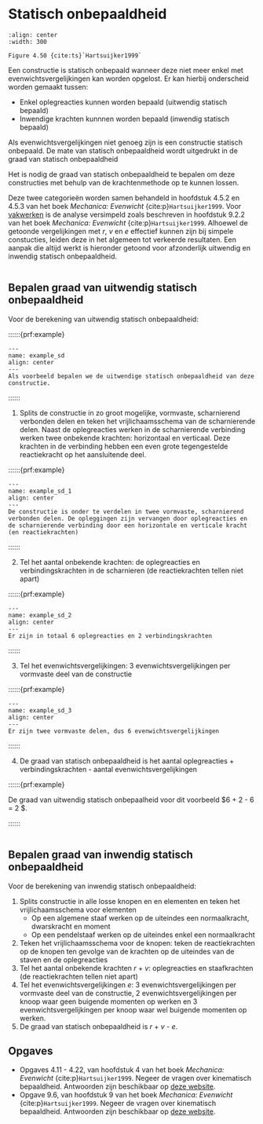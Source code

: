 ```{index} Statisch onbepaaldheid
```
```{index} Graad van statisch onbepaaldheid
```
# Statisch onbepaaldheid

```{figure} ./determinancy_data/image.png
:align: center
:width: 300

Figure 4.50 {cite:ts}`Hartsuijker1999`
```

Een constructie is statisch onbepaald wanneer deze niet meer enkel met evenwichtsvergelijkingen kan worden opgelost. Er kan hierbij onderscheid worden gemaakt tussen:
- Enkel oplegreacties kunnen worden bepaald (uitwendig statisch bepaald)
- Inwendige krachten kunnnen worden bepaald (inwendig statisch bepaald)

Als evenwichtsvergelijkingen niet genoeg zijn is een constructie statisch onbepaald. De mate van statisch onbepaaldheid wordt uitgedrukt in de graad van statisch onbepaaldheid

Het is nodig de graad van statisch onbepaaldheid te bepalen om deze constructies met behulp van de krachtenmethode op te kunnen lossen.

Deze twee categorieën worden samen behandeld in hoofdstuk 4.5.2 en 4.5.3 van het boek *Mechanica: Evenwicht* {cite:p}`Hartsuijker1999`. Voor [vakwerken](truss_structures) is de analyse versimpeld zoals beschreven in hoofdstuk 9.2.2 van het boek *Mechanica: Evenwicht* {cite:p}`Hartsuijker1999`. Alhoewel de getoonde vergelijkingen met $r$, $v$ en $e$ effectief kunnen zijn bij simpele constucties, leiden deze in het algemeen tot verkeerde resultaten. Een aanpak die altijd werkt is hieronder getoond voor afzonderlijk uitwendig en inwendig statisch onbepaaldheid.

```{index} Graag van uitwendig statisch onbepaaldheid
```
## Bepalen graad van uitwendig statisch onbepaaldheid
Voor de berekening van uitwendig statisch onbepaaldheid:

::::::{prf:example}

```{figure} ./determinancy_data/Example.svg
---
name: example_sd
align: center
---
Als voorbeeld bepalen we de uitwendige statisch onbepaaldheid van deze constructie.
```

::::::

1. Splits de constructie in zo groot mogelijke, vormvaste, scharnierend verbonden delen en teken het vrijlichaamsschema van de scharnierende delen. Naast de oplegreacties werken in de scharnierende verbinding werken twee onbekende krachten: horizontaal en verticaal. Deze krachten in de verbinding hebben een even grote tegengestelde reactiekracht op het aansluitende deel.

::::::{prf:example}

```{figure} ./determinancy_data/Example_1.svg
---
name: example_sd_1
align: center
---
De constructie is onder te verdelen in twee vormvaste, scharnierend verbonden delen. De opleggingen zijn vervangen door oplegreacties en de scharnierende verbinding door een horizontale en verticale kracht (en reactiekrachten)
```

::::::

2. Tel het aantal onbekende krachten: de oplegreacties en verbindingskrachten in de scharnieren (de reactiekrachten tellen niet apart)

::::::{prf:example}

```{figure} ./determinancy_data/Example_2.svg
---
name: example_sd_2
align: center
---
Er zijn in totaal 6 oplegreacties en 2 verbindingskrachten
```

::::::


3. Tel het evenwichtsvergelijkingen: 3 evenwichtsvergelijkingen per vormvaste deel van de constructie

::::::{prf:example}

```{figure} ./determinancy_data/Example_3.svg
---
name: example_sd_3
align: center
---
Er zijn twee vormvaste delen, dus 6 evenwichtsvergelijkingen
```

::::::

4. De graad van statisch onbepaaldheid is het aantal oplegreacties + verbindingskrachten - aantal evenwichtsvergelijkingen

::::::{prf:example}

De graad van uitwendig statisch onbepaalheid voor dit voorbeeld $6 + 2 - 6 = 2 $.

::::::

```{index} Graag van inwendig statisch onbepaaldheid
```
## Bepalen graad van inwendig statisch onbepaaldheid
Voor de berekening van inwendig statisch onbepaaldheid:
1. Splits constructie in alle losse knopen en en elementen en teken het vrijlichaamsschema voor elementen
   - Op een algemene staaf werken op de uiteindes een normaalkracht, dwarskracht en moment
   - Op een pendelstaaf werken op de uiteindes enkel een normaalkracht
1. Teken het vrijlichaamsschema voor de knopen: teken de reactiekrachten op de knopen ten gevolge van de krachten op de uiteindes van de staven en de oplegreacties
1. Tel het aantal onbekende krachten $r$ + $v$: oplegreacties en staafkrachten (de reactiekrachten tellen niet apart)
1. Tel het evenwichtsvergelijkingen $e$: 3 evenwichtsvergelijkingen per vormvaste deel van de constructie, 2 evenwichtsvergelijkingen per knoop waar geen buigende momenten op werken en 3 evenwichtsvergelijkingen per knoop waar wel buigende momenten op werken.
1. De graad van statisch onbepaaldheid is $r$ + $v$ - $e$.

## Opgaves
- Opgaves 4.11 - 4.22, van hoofdstuk 4 van het boek *Mechanica: Evenwicht* {cite:p}`Hartsuijker1999`. Negeer de vragen over kinematisch bepaaldheid. Antwoorden zijn beschikbaar op [deze website](https://icozct.tudelft.nl/TUD_CT/bookanswers/vol1/Chapter4/).
- Opgave  9.6, van hoofdstuk 9 van het boek *Mechanica: Evenwicht* {cite:p}`Hartsuijker1999`. Negeer de vragen over kinematisch bepaaldheid. Antwoorden zijn beschikbaar op [deze website](https://icozct.tudelft.nl/TUD_CT/bookanswers/vol1/Chapter9/).
